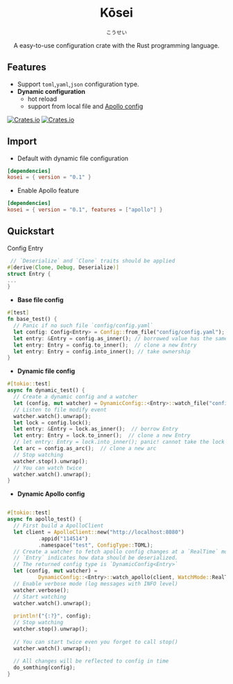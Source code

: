 <h1 align="center">Kōsei</h1>

<p align="center"><code>こうせい</code></p>
<p align="center">A easy-to-use configuration crate with the Rust programming language.</p>

## Features

- Support `toml`,`yaml`,`json` configuration type.
- **Dynamic configuration**
  - hot reload
  - support from local file and [Apollo config](https://github.com/apolloconfig/apollo)

[![Crates.io][crates-badge]][crates-url]
[![Crates.io][crates-download]][crates-url]

[crates-badge]: https://flat.badgen.net/crates/v/kosei
[crates-download]: https://flat.badgen.net/crates/d/kosei
[crates-url]: https://crates.io/crates/kosei

## Import

- Default with dynamic file configuration

```toml
[dependencies]
kosei = { version = "0.1" }
```

- Enable Apollo feature

```toml
[dependencies]
kosei = { version = "0.1", features = ["apollo"] }
```

## Quickstart

Config Entry

```rust
 // `Deserialize` and `Clone` traits should be applied
#[derive(Clone, Debug, Deserialize)]
struct Entry {
...
}
```

- **Base file config**

```rust
#[test]
fn base_test() {
  // Panic if no such file `config/config.yaml`
  let config: Config<Entry> = Config::from_file("config/config.yaml");
  let entry: &Entry = config.as_inner(); // borrowed value has the same lifetimes as config
  let entry: Entry = config.to_inner();  // clone a new Entry
  let entry: Entry = config.into_inner(); // take ownership
}
```



- **Dynamic file config**

```rust
#[tokio::test]
async fn dynamic_test() {   
  // Create a dynamic config and a watcher
  let (config, mut watcher) = DynamicConfig::<Entry>::watch_file("config/config.yaml");
  // Listen to file modify event
  watcher.watch().unwrap();
  let lock = config.lock();
  let entry: &Entry = lock.as_inner();  // borrow Entry
  let entry: Entry = lock.to_inner();  // clone a new Entry
  // let entry: Entry = lock.into_inner(); panic! cannot take the lock ownership
  let arc = config.as_arc();  // clone a new arc
  // Stop watching
  watcher.stop().unwrap();
  // You can watch twice
  watcher.watch().unwrap();
}
```



- **Dynamic Apollo config**

```rust

#[tokio::test] 
async fn apollo_test() {
  // First build a ApolloClient
  let client = ApolloClient::new("http://localhost:8080")
          .appid("114514")
          .namespace("test", ConfigType::TOML);
  // Create a watcher to fetch apollo config changes at a `RealTime` mode.
  // `Entry` indicates how data should be deserialized.
  // The returned config type is `DynamicConfig<Entry>`
  let (config, mut watcher) =
          DynamicConfig::<Entry>::watch_apollo(client, WatchMode::RealTime).await;
  // Enable verbose mode (log messages with INFO level)
  watcher.verbose();
  // Start watching
  watcher.watch().unwrap();
  
  println!("{:?}", config);
  // Stop watching
  watcher.stop().unwrap();
  
  // You can start twice even you forget to call stop()
  watcher.watch().unwrap();
  
  // All changes will be reflected to config in time
  do_somthing(config);
}

```
